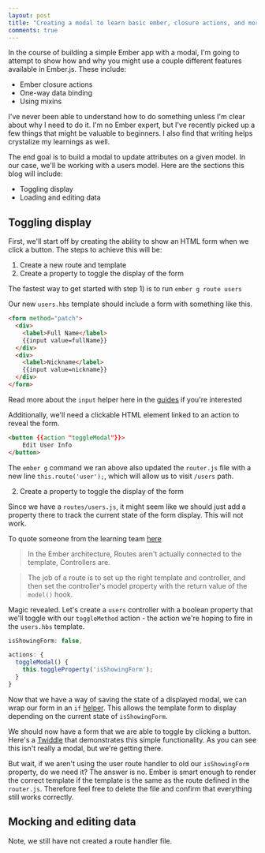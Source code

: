 ```yaml
---
layout: post
title: "Creating a modal to learn basic ember, closure actions, and more: Pt I"
comments: true
---
```


In the course of building a simple Ember app with a modal, I'm going to attempt to show how and why you might use a couple different features available in Ember.js. These include:

- Ember closure actions
- One-way data binding
- Using mixins

I've never been able to understand how to do something unless I'm clear about why I need to do it. I'm no Ember expert, but I've recently picked up a few things that might be valuable to beginners. I also find that writing helps crystalize my learnings as well.

The end goal is to build a modal to update attributes on a given model. In our case, we'll be working with a users model. Here are the sections this blog will include:

- Toggling display
- Loading and editing data

## Toggling display

First, we'll start off by creating the ability to show an HTML form when we click a button. The steps to achieve this will be:

1. Create a new route and template
2. Create a property to toggle the display of the form

The fastest way to get started with step 1) is to run `ember g route users`

Our new `users.hbs` template should include a form with something like this.

```html
<form method="patch">
  <div>
    <label>Full Name</label>
    {{input value=fullName}}
  </div>
  <div>
    <label>Nickname</label>
    {{input value=nickname}}
  </div>
</form>
```

Read more about the `input` helper here in the [guides](https://guides.emberjs.com/v2.12.0/templates/input-helpers/) if you're interested

Additionally, we'll need a clickable HTML element linked to an action to reveal the form.

```html
<button {{action "toggleModal"}}>
	Edit User Info
</button>
```

The `ember g` command we ran above also updated the `router.js` file with a new line `this.route('user');`, which will allow us to visit `/users` path.

2) Create a property to toggle the display of the form

Since we have a `routes/users.js`, it might seem like we should just add a property there to track the current state of the form display. This will not work.

To quote someone from the learning team [here](https://discuss.emberjs.com/t/accessing-routes-properties/11709/5)

>In the Ember architecture, Routes aren't actually connected to the template, Controllers are.

>The job of a route is to set up the right template and controller, and then set the controller's model property with the return value of the `model()` hook.

Magic revealed. Let's create a `users` controller with a boolean property that we'll toggle with our `toggleMethod` action - the action we're hoping to fire in the `users.hbs` template.

```js
isShowingForm: false,

actions: {
  toggleModal() {
    this.toggleProperty('isShowingForm');
  }
}
```

Now that we have a way of saving the state of a displayed modal, we can wrap our form in an `if` [helper](https://guides.emberjs.com/v2.12.0/templates/conditionals/). This allows the template form to display depending on the current state of `isShowingForm`.

We should now have a form that we are able to toggle by clicking a button. Here's a [Twiddle](https://ember-twiddle.com/279e0b19b3322683546327657ef3d0e1?openFiles=templates.users.hbs%2C&route=%2Fusers) that demonstrates this simple functionality. As you can see this isn't really a modal, but we're getting there.

But wait, if we aren't using the user route handler to old our `isShowingForm` property, do we need it? The answer is no. Ember is smart enough to render the correct template if the template is the same as the route defined in the `router.js`. Therefore feel free to delete the file and confirm that everything still works correctly.

## Mocking and editing data



Note, we still have not created a route handler file.
